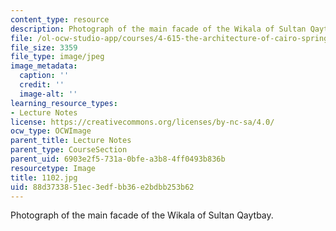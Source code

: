 ```yaml
---
content_type: resource
description: Photograph of the main facade of the Wikala of Sultan Qaytbay.
file: /ol-ocw-studio-app/courses/4-615-the-architecture-of-cairo-spring-2002/88d3733851ec3edfbb36e2bdbb253b62_1102.jpg
file_size: 3359
file_type: image/jpeg
image_metadata:
  caption: ''
  credit: ''
  image-alt: ''
learning_resource_types:
- Lecture Notes
license: https://creativecommons.org/licenses/by-nc-sa/4.0/
ocw_type: OCWImage
parent_title: Lecture Notes
parent_type: CourseSection
parent_uid: 6903e2f5-731a-0bfe-a3b8-4ff0493b836b
resourcetype: Image
title: 1102.jpg
uid: 88d37338-51ec-3edf-bb36-e2bdbb253b62
---
```

Photograph of the main facade of the Wikala of Sultan Qaytbay.